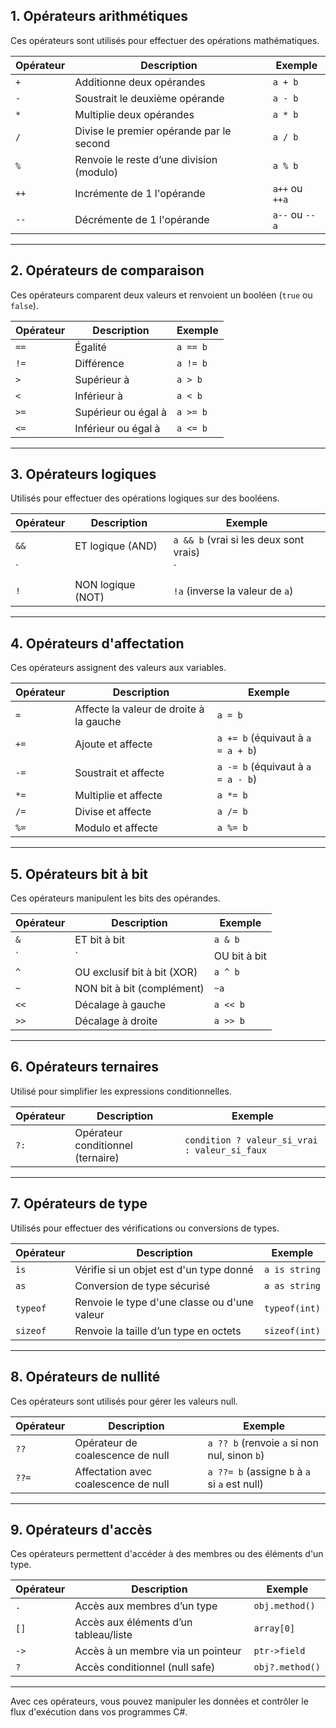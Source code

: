

## **1. Opérateurs arithmétiques**
Ces opérateurs sont utilisés pour effectuer des opérations mathématiques.

| Opérateur | Description                   | Exemple          |
|-----------|-------------------------------|------------------|
| `+`       | Additionne deux opérandes      | `a + b`          |
| `-`       | Soustrait le deuxième opérande | `a - b`          |
| `*`       | Multiplie deux opérandes       | `a * b`          |
| `/`       | Divise le premier opérande par le second | `a / b`    |
| `%`       | Renvoie le reste d’une division (modulo) | `a % b`    |
| `++`      | Incrémente de 1 l'opérande     | `a++` ou `++a`   |
| `--`      | Décrémente de 1 l'opérande     | `a--` ou `--a`   |

---

## **2. Opérateurs de comparaison**
Ces opérateurs comparent deux valeurs et renvoient un booléen (`true` ou `false`).

| Opérateur | Description                            | Exemple        |
|-----------|----------------------------------------|----------------|
| `==`      | Égalité                               | `a == b`       |
| `!=`      | Différence                            | `a != b`       |
| `>`       | Supérieur à                           | `a > b`        |
| `<`       | Inférieur à                           | `a < b`        |
| `>=`      | Supérieur ou égal à                   | `a >= b`       |
| `<=`      | Inférieur ou égal à                   | `a <= b`       |

---

## **3. Opérateurs logiques**
Utilisés pour effectuer des opérations logiques sur des booléens.

| Opérateur | Description                            | Exemple              |
|-----------|----------------------------------------|----------------------|
| `&&`      | ET logique (AND)                       | `a && b` (vrai si les deux sont vrais) |
| `||`      | OU logique (OR)                        | `a || b` (vrai si l'un ou l'autre est vrai) |
| `!`       | NON logique (NOT)                      | `!a` (inverse la valeur de `a`) |

---

## **4. Opérateurs d'affectation**
Ces opérateurs assignent des valeurs aux variables.

| Opérateur | Description                            | Exemple         |
|-----------|----------------------------------------|-----------------|
| `=`       | Affecte la valeur de droite à la gauche | `a = b`         |
| `+=`      | Ajoute et affecte                      | `a += b` (équivaut à `a = a + b`) |
| `-=`      | Soustrait et affecte                   | `a -= b` (équivaut à `a = a - b`) |
| `*=`      | Multiplie et affecte                   | `a *= b`        |
| `/=`      | Divise et affecte                      | `a /= b`        |
| `%=`      | Modulo et affecte                      | `a %= b`        |

---

## **5. Opérateurs bit à bit**
Ces opérateurs manipulent les bits des opérandes.

| Opérateur | Description                                     | Exemple         |
|-----------|-------------------------------------------------|-----------------|
| `&`       | ET bit à bit                                    | `a & b`         |
| `|`       | OU bit à bit                                    | `a | b`         |
| `^`       | OU exclusif bit à bit (XOR)                     | `a ^ b`         |
| `~`       | NON bit à bit (complément)                      | `~a`            |
| `<<`      | Décalage à gauche                               | `a << b`        |
| `>>`      | Décalage à droite                               | `a >> b`        |

---

## **6. Opérateurs ternaires**
Utilisé pour simplifier les expressions conditionnelles.

| Opérateur | Description                           | Exemple                                      |
|-----------|---------------------------------------|----------------------------------------------|
| `?:`      | Opérateur conditionnel (ternaire)     | `condition ? valeur_si_vrai : valeur_si_faux`|

---

## **7. Opérateurs de type**
Utilisés pour effectuer des vérifications ou conversions de types.

| Opérateur  | Description                            | Exemple        |
|------------|----------------------------------------|----------------|
| `is`       | Vérifie si un objet est d'un type donné | `a is string`  |
| `as`       | Conversion de type sécurisé            | `a as string`  |
| `typeof`   | Renvoie le type d'une classe ou d'une valeur | `typeof(int)` |
| `sizeof`   | Renvoie la taille d’un type en octets   | `sizeof(int)`  |

---

## **8. Opérateurs de nullité**
Ces opérateurs sont utilisés pour gérer les valeurs null.

| Opérateur    | Description                                      | Exemple                  |
|--------------|--------------------------------------------------|--------------------------|
| `??`         | Opérateur de coalescence de null                 | `a ?? b` (renvoie `a` si non nul, sinon `b`) |
| `??=`        | Affectation avec coalescence de null             | `a ??= b` (assigne `b` à `a` si `a` est null) |

---

## **9. Opérateurs d'accès**
Ces opérateurs permettent d'accéder à des membres ou des éléments d'un type.

| Opérateur  | Description                            | Exemple        |
|------------|----------------------------------------|----------------|
| `.`        | Accès aux membres d’un type            | `obj.method()` |
| `[]`       | Accès aux éléments d’un tableau/liste  | `array[0]`     |
| `->`       | Accès à un membre via un pointeur      | `ptr->field`   |
| `?`        | Accès conditionnel (null safe)         | `obj?.method()`|

---

Avec ces opérateurs, vous pouvez manipuler les données et contrôler le flux d'exécution dans vos programmes C#.